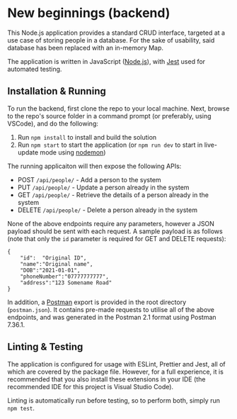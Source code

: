# New beginnings (backend)

This Node.js application provides a standard CRUD interface, targeted at a use case of storing people in a database. For the sake of usability, said database has been replaced with an in-memory Map.

The application is written in JavaScript ([Node.js](https://nodejs.org/)), with [Jest](https://github.com/facebook/jest 'Jest') used for automated testing.

## Installation & Running

To run the backend, first clone the repo to your local machine. Next, browse to the repo's source folder in a command prompt (or preferably, using VSCode), and do the following:

1. Run `npm install` to install and build the solution
2. Run `npm start` to start the application (or `npm run dev` to start in live-update mode using [nodemon](https://www.npmjs.com/package/nodemon))

The running applicaiton will then expose the following APIs:

-   POST `/api/people/` - Add a person to the system
-   PUT `/api/people/` - Update a person already in the system
-   GET `/api/people/` - Retrieve the details of a person already in the system
-   DELETE `/api/people/` - Delete a person already in the system

None of the above endpoints require any parameters, however a JSON payload should be sent with each request. A sample payload is as follows (note that only the `id` parameter is required for GET and DELETE requests):

    {
        "id":  "Original ID",
        "name":"Original name",
        "DOB":"2021-01-01",
        "phoneNumber":"07777777777",
        "address":"123 Somename Road"
    }

In addition, a [Postman](https://www.postman.com/) export is provided in the root directory (`postman.json`). It contains pre-made requests to utilise all of the above endpoints, and was generated in the Postman 2.1 format using Postman 7.36.1.

## Linting & Testing

The application is configured for usage with ESLint, Prettier and Jest, all of which are covered by the package file. However, for a full experience, it is recommended that you also install these extensions in your IDE (the recommended IDE for this project is Visual Studio Code).

Linting is automatically run before testing, so to perform both, simply run `npm test`.
